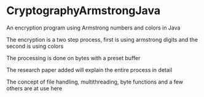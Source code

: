 # CryptographyArmstrongJava
An encryption program using Armstrong numbers and colors in Java


The encryption is a two step process, first is using armstrong digits and the second is using colors

The processing is done on bytes with a preset buffer

The research paper added will explain the entire process in detail

The concept of file handling, multithreading, byte functions and a few others are at use here
